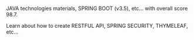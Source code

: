 JAVA technologies materials, SPRING BOOT (v3.5), etc... with overall score 98.7.

Learn about how to create RESTFUL API, SPRING SECURITY, THYMELEAF, etc...
